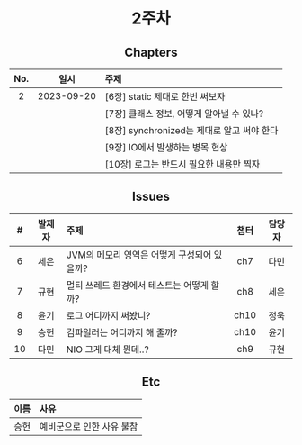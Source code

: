 <div align="center">
  
# 2주차

## Chapters

| No. |    일시    |                         주제                         |
| :-: | :--------: | :-------------------------------------------------- |
|  2  | 2023-09-20 | [6장] static 제대로 한번 써보자  |
|    |            | [7장] 클래스 정보, 어떻게 알아낼 수 있나? |
|    |            | [8장] synchronized는 제대로 알고 써야 한다|
|    |            | [9장] IO에서 발생하는 병목 현상 |
|    |            | [10장] 로그는 반드시 필요한 내용만 찍자|

## Issues

| # | 발제자 |                         주제                          | 챕터 | 담당자 | 
| :-:  | :-:  | :-------------------------------------------------- | :-: | :-:  |
| 6    | 세은 | JVM의 메모리 영역은 어떻게 구성되어 있을까?| ch7 | 다민 |
| 7    | 규현 | 멀티 쓰레드 환경에서 테스트는 어떻게 할까? | ch8 | 세은 | 
| 8    | 윤기 | 로그 어디까지 써봤니? | ch10 | 정욱 | 
| 9    | 승헌 | 컴파일러는 어디까지 해 줄까? | ch10 | 윤기 | 
| 10   | 다민 | NIO 그게 대체 뭔데..?| ch9 | 규현 |


## Etc
| 이름 |                         사유                         |
| :-:  | :-------------------------------------------------- |
| 승헌 | 예비군으로 인한 사유 불참 |

